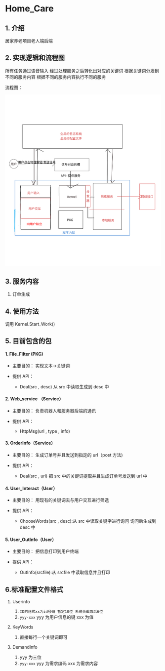 # Home_Care

## 1. 介绍

居家养老项目老人端后端

## 2. 实现逻辑和流程图

所有任务通过语音输入
经过处理服务之后转化出对应的关键词
根据关键词分发到不同的服务内容
根据不同的服务内容执行不同的服务

流程图：

![1679795794372](image/README/1679795794372.png)

## 3. 服务内容

1. 订单生成

## 4. 使用方法

调用 Kernel.Start_Work()

## 5. 目前包含的包

#### 1. File_Filter (PKG)

- 主要目的： 实现文本->关键词
- 提供 API：

  - Deal(src , desc) 从 src 中读取生成到 desc 中

#### 2. Web_service （Service）

- 主要目的： 负责机器人和服务器后端的通讯
- 提供 API：

  - HttpMsg(url , type , info)

#### 3. OrderInfo（Service）

- 主要目的： 生成订单号并且发送到指定的 url（post 方法)
- 提供 API：

  - Deal(src , url) 把 src 中的关键词提取并且生成订单号发送到 url 中

#### 4. User_Interact（User）

- 主要目的： 用现有的关键词去与用户交互进行筛选
- 提供 API：

  - ChooseWords(src , desc):从 src 中读取关键字进行询问 询问后生成到 desc 中

#### 5. User_OutInfo（User）

- 主要目的： 把信息打印到用户终端
- 提供 API：

  - OutInfo(srcfile):从 srcfile 中读取信息并且打印

## 6.标准配置文件格式

1. Userinfo

   1. `ID的格式xx为id号码 暂定10位 系统会截取后6位`
   2. `yyy-xxx` yyy 为用户信息的键 xxx 为值

2. KeyWords

   1. 直接每行一个关键词即可

3. DemandInfo

   1. yyy 为三位
   2. `yyy-xxx` yyy 为需求编码 xxx 为需求内容

